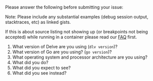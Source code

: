 Please answer the following before submitting your issue:

Note: Please include any substantial examples (debug session output,
stacktraces, etc) as linked gists.

If this is about source listing not showing up (or breakpoints not being
accepted) while running in a container please read our
[FAQ](https://github.com/undoio/delve/blob/master/Documentation/faq.md#substpath)
first.

1. What version of Delve are you using (`dlv version`)?
2. What version of Go are you using? (`go version`)?
3. What operating system and processor architecture are you using?
4. What did you do?
5. What did you expect to see?
6. What did you see instead?
